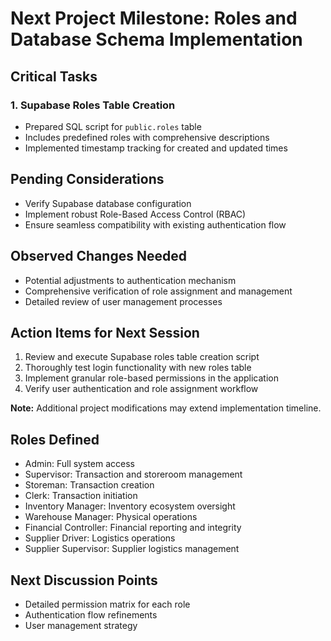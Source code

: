 # Next Project Milestone: Roles and Database Schema Implementation

## Critical Tasks

### 1. Supabase Roles Table Creation
- Prepared SQL script for `public.roles` table
- Includes predefined roles with comprehensive descriptions
- Implemented timestamp tracking for created and updated times

## Pending Considerations
- Verify Supabase database configuration
- Implement robust Role-Based Access Control (RBAC)
- Ensure seamless compatibility with existing authentication flow

## Observed Changes Needed
- Potential adjustments to authentication mechanism
- Comprehensive verification of role assignment and management
- Detailed review of user management processes

## Action Items for Next Session
1. Review and execute Supabase roles table creation script
2. Thoroughly test login functionality with new roles table
3. Implement granular role-based permissions in the application
4. Verify user authentication and role assignment workflow

**Note:** Additional project modifications may extend implementation timeline.

## Roles Defined
- Admin: Full system access
- Supervisor: Transaction and storeroom management
- Storeman: Transaction creation
- Clerk: Transaction initiation
- Inventory Manager: Inventory ecosystem oversight
- Warehouse Manager: Physical operations
- Financial Controller: Financial reporting and integrity
- Supplier Driver: Logistics operations
- Supplier Supervisor: Supplier logistics management

## Next Discussion Points
- Detailed permission matrix for each role
- Authentication flow refinements
- User management strategy
